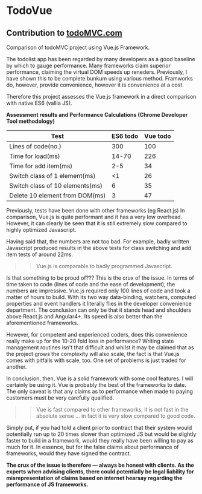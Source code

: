 # TodoVue

## Contribution to [todoMVC.com](http://todomvc.com) 

Comparison of todoMVC project using Vue.js Framework. 

The todolist app has been regarded by many developers as a good baseline by which to gauge performance. Many frameworks claim superior performance, claiming the virtual DOM speeds up reneders. Previously, I have shown this to be complete bunkum using various method. Framworks do, however, provide convenience, however it is convenience at a cost. 

Therefore this project assesses the Vue.js framework in a direct comparison with native ES6 (vallia JS).      

**Assessment results and Performance Calculations (Chrome Developer Tool methodology)** 

| Test                            | ES6 todo      | Vue todo        |
| ---------------------------     | ------------- | --------------- |
| Lines of code(no.)              | 300           | 100             |
| Time for load(ms)               | 14-70         | 226             |
| Time for add item(ms)           | 2-5           | 34              |
| Switch class of 1 element(ms)   | <1            | 26              |
| Switch class of 10 elements(ms) | 6             | 35              |
| Delete 10 element from DOM(ms)  | 3             | 47              |

Previously, tests have been done with other frameworks (eg React.js) In comparison, Vue.js is quite performant and it has a very low overhead. However, it can clearly be seen that it is still extremely slow compared to highly optimized Javascript. 

Having said that, the numbers are not too bad. For example, badly written Javascript produced results in the above tests for class switching and add item tests of around 22ms. 

>>Vue.js is comparable to badly programmed Javascript.

Is that something to be proud of??? This is the crux of the issue. In terms of time taken to code (lines of code and the ease of development), the numbers are impressive. Vue.js required only 100 lines of code and took a matter of hours to build. With its two way data-binding, watchers, computed properties and event handlers it literally flies in the developer convenience department. The conclusion can only be that it stands head and shoulders above React.js and Angular4+. Its speed is also better than the aforementioned frameworks.

However, for competent and experienced coders, does this convenience really make up for the 10-20 fold loss in performance? Writing state management routines isn't that difficult and whilst it may be claimed that as the project grows the complexity will also scale, the fact is that Vue.js comes with pitfalls with scale, too. One set of problems is just traded for another.     

In conclusion, then, Vue is a solid framework with some cool features. I will certainly be using it. Vue is probably the best of the frameworks to date. The only caveat is that any claims as to performance when made to paying customers must be very carefully qualified. 

>>Vue is fast compared to other frameworks, it is not fast in the absolute sense ... in fact it is very slow compared to good code. 

Simply put, if you had told a client prior to contract that their system would potentially run up to 20 times slower than optimized JS but would be slightly faster to build in a framework, would they really have been willing to pay as much for it. In essence, but for the false claims about performance of frameworks, would they have signed the contract.

**The crux of the issue is therefore — always be honest with clients. As the experts when advising clients, there could potentially be legal liability for misrepresentation of claims based on internet hearsay regarding the performance of JS frameworks.**
